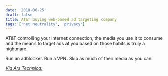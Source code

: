 ```yaml
---
date: '2018-06-25'
draft: false
title: AT&T buying web-based ad targeting company
tags: ['net neutrality', 'privacy']
---
```


AT&T controlling your internet connection, the media you use it to consume and the means to target ads at you based on those habits is truly a nightmare.<!-- excerpt -->

Run an adblocker. Run a VPN. Skip as much of their media as you can.

_[Via Ars Technica:](https://arstechnica.com/?p=1336343)_
